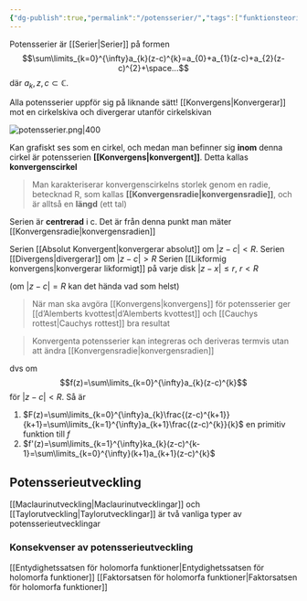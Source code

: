 ```yaml
---
{"dg-publish":true,"permalink":"/potensserier/","tags":["funktionsteori"]}
---
```


Potensserier är [[Serier\|Serier]] på formen
$$\sum\limits_{k=0}^{\infty}a_{k}(z-c)^{k}=a_{0}+a_{1}(z-c)+a_{2}(z-c)^{2}+\space...$$
där $a_{k},z,c\subset\mathbb{C}$.

Alla potensserier uppför sig på liknande sätt! [[Konvergens\|Konvergerar]] mot en cirkelskiva och divergerar utanför cirkelskivan

![potensserier.png|400](/img/user/images/potensserier.png)

 Kan grafiskt ses som en cirkel, och medan man befinner sig **inom** denna cirkel är potensserien **[[Konvergens\|konvergent]]**. Detta kallas **konvergenscirkel**

> Man karakteriserar konvergenscirkelns storlek genom en radie, betecknad R, som kallas **[[Konvergensradie\|konvergensradie]]**, och är alltså en **längd** (ett tal)

 Serien är **centrerad** i c. Det är från denna punkt man mäter [[Konvergensradie\|konvergensradien]]

Serien [[Absolut Konvergent\|konvergerar absolut]] om $|z-c|<R$. 
Serien [[Divergens\|divergerar]] om $|z-c|>R$
Serien [[Likformig konvergens\|konvergerar likformigt]] på varje disk $|z-x|\leq r$, ${r<R}$ 

(om $|z-c|=R$ kan det hända vad som helst)

> När man ska avgöra [[Konvergens\|konvergens]] för potensserier ger [[d’Alemberts kvottest\|d’Alemberts kvottest]] och [[Cauchys rottest\|Cauchys rottest]] bra resultat

> Konvergenta potensserier kan integreras och deriveras termvis utan att ändra [[Konvergensradie\|konvergensradien]]

dvs om
$$f(z)=\sum\limits_{k=0}^{\infty}a_{k}(z-c)^{k}$$
för $|z-c|<R$. Så är 
1. $F(z)=\sum\limits_{k=0}^{\infty}a_{k}\frac{(z-c)^{k+1}}{k+1}=\sum\limits_{k=1}^{\infty}a_{k+1}\frac{(z-c)^{k}}{k}$ en primitiv funktion till $f$
2. $f'(z)=\sum\limits_{k=1}^{\infty}ka_{k}(z-c)^{k-1}=\sum\limits_{k=0}^{\infty}(k+1)a_{k+1}(z-c)^{k}$

## Potensserieutveckling
[[Maclaurinutveckling\|Maclaurinutvecklingar]] och [[Taylorutveckling\|Taylorutvecklingar]] är två vanliga typer av potensserieutvecklingar

### Konsekvenser av potensserieutveckling
[[Entydighetssatsen för holomorfa funktioner\|Entydighetssatsen för holomorfa funktioner]]
[[Faktorsatsen för holomorfa funktioner\|Faktorsatsen för holomorfa funktioner]]

